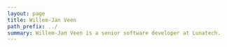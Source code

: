 ```yaml
---
layout: page
title: Willem-Jan Veen
path_prefix: ../
summary: Willem-Jan Veen is a senior software developer at Lunatech.
---
```

